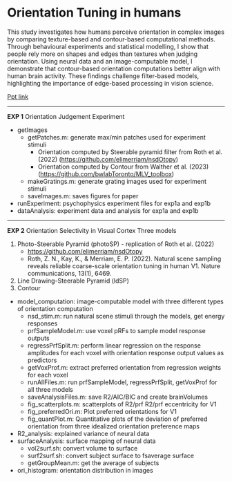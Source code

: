 # Orientation Tuning in humans
This study investigates how humans perceive orientation in complex images by comparing texture-based and contour-based computational methods. Through behavioural experiments and statistical modelling, I show that people rely more on shapes and edges than textures when judging orientation. Using neural data and an image-computable model, I demonstrate that contour-based orientation computations better align with human brain activity. These findings challenge filter-based models, highlighting the importance of edge-based processing in vision science.

[Ppt link](https://drive.google.com/file/d/1S12H1B69XabA3PpYL-Oc38ubC4eHQlrM/view?usp=sharing)

---------
**EXP 1**
Orientation Judgement Experiment
 - getImages
   - getPatches.m: generate max/min patches used for experiment stimuli
     - Orientation computed by Steerable pyramid filter from Roth et al. (2022) (https://github.com/elimerriam/nsdOtopy)
     - Orientation computed by Contour from Walther et al. (2023) (https://github.com/bwlabToronto/MLV_toolbox)
   - makeGratings.m: generate grating images used for experiment stimuli
   - saveImages.m: saves figures for paper
 - runExperiment: psychophysics experiment files for exp1a and exp1b
 - dataAnalysis: experiment data and analysis for exp1a and exp1b
  
---------
**EXP 2**
Orientation Selectivity in Visual Cortex
Three models
1. Photo-Steerable Pyramid (photoSP) - replication of Roth et al. (2022)
   - https://github.com/elimerriam/nsdOtopy 
   - Roth, Z. N., Kay, K., & Merriam, E. P. (2022). Natural scene sampling reveals reliable coarse-scale orientation tuning in human V1. Nature communications, 13(1), 6469.
2. Line Drawing-Steerable Pyramid (ldSP)
3. Contour
   
 - model_computation: image-computable model with three different types of orientation computation
   - nsd_stim.m: run natural scene stimuli through the models, get energy responses
   - prfSampleModel.m: use voxel pRFs to sample model response outputs
   - regressPrfSplit.m: perform linear regression on the response amplitudes for each voxel with orientation response output values as predictors
   - getVoxProf.m: extract preferred orientation from regression weights for each voxel
   - runAllFiles.m: run prfSampleModel, regressPrfSplit, getVoxProf for all three models
   - saveAnalysisFiles.m: save R2/AIC/BIC and create brainVolumes
   - fig_scatterplots.m: scatterplots of R2/prf R2/prf eccentricity for V1
   - fig_preferredOri.m: Plot preferred orientations for V1
   - fig_quantPlot.m: Quantitative plots of the deviation of preferred orientation from three idealized orientation preference maps
 - R2_analysis: explained variance of neural data
 - surfaceAnalysis: surface mapping of neural data
   - vol2surf.sh: convert volume to surface
   - surf2surf.sh: convert subject surface to fsaverage surface
   - getGroupMean.m: get the average of subjects
 - ori_histogram: orientation distribution in images 

